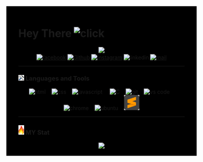 <div style ="background:black; padding:1rem 2rem">
  <h1>
    Hey There
    <img src="https://media.giphy.com/media/hvRJCLFzcasrR4ia7z/giphy.gif" alt="click" width="30px"/>
  </h1>

<div id="header" align="center">

  <div id="giphy">
    <img src="https://media.giphy.com/media/M9gbBd9nbDrOTu1Mqx/giphy.gif" width="100"/>
  </div>

  <div id="badges">
    <a href="https://web.facebook.com/profile.php?id=100008176270921"><img src="https://img.shields.io/badge/Facebook-blue?logo=facebook&logoColor=white&style=for-the-badge" alt="facebook"></a>
    <a href="https://github.com/Najoro"><img src="https://img.shields.io/badge/Github-orange?logo=github&logoColor=black&style=for-the-badge"alt="Github"></a>
    <a href="https://www.instagram.com/najofanantenana/?hl=fr"><img src="https://img.shields.io/badge/Instagram-yellow?logo=Instagram&logoColor=black&style=for-the-badge" alt="instagram"></a>
    <a><img src="https://img.shields.io/badge/Linkedin-blue?logo=linkedin&logoColor=white&style=for-the-badge" alt="linkedin"></a>
    <a href="http://najofanantenana@gmail.com"><img src="https://img.shields.io/badge/E.Mail-red?logo=mail&logoColor=red&style=for-the-badge" alt="mail"></a>
    <!-- <img src="https://komarev.com/ghpvc/?username=najoro&style=for-the-badge"> -->
  </div>
</div>

<hr style = "height:0.5px" > <!------------------------------------------------------------------------------------->

<h3> <img src="./tool.png " width="15"> Languages and Tools</h3>
<div id="tecno" align="center">
  <img src="https://cdn.jsdelivr.net/gh/devicons/devicon/icons/html5/html5-plain-wordmark.svg" alt="html" width="40"/>&nbsp;&nbsp;&nbsp;
  <img src="https://cdn.jsdelivr.net/gh/devicons/devicon/icons/css3/css3-original-wordmark.svg" alt="css" width="40" />&nbsp;&nbsp;&nbsp;
  <img src="https://cdn.jsdelivr.net/gh/devicons/devicon/icons/javascript/javascript-original.svg" alt="javascript" width="40"/> &nbsp;&nbsp;&nbsp;
  <img src="https://cdn.jsdelivr.net/gh/devicons/devicon/icons/c/c-original.svg"  alt="C" width="40" />&nbsp;&nbsp;&nbsp;
  <img src="https://cdn.jsdelivr.net/gh/devicons/devicon/icons/git/git-plain-wordmark.svg"alt="git" width="40"/>&nbsp;&nbsp;&nbsp;
  <img src="https://cdn.jsdelivr.net/gh/devicons/devicon/icons/vscode/vscode-original-wordmark.svg" alt="vs code" width="40" />&nbsp;&nbsp;&nbsp;
  <img src="https://cdn.jsdelivr.net/gh/devicons/devicon/icons/chrome/chrome-original.svg" alt="chrome" width="40" />&nbsp;&nbsp;&nbsp;
  <img src="https://cdn.jsdelivr.net/gh/devicons/devicon/icons/ubuntu/ubuntu-plain-wordmark.svg" alt="ubuntu" width="40" />&nbsp;&nbsp;&nbsp;
  <img src="./sublimetext-svgrepo-com.svg" width="40" alt="sublime-text">
  <!-- <img src="https://cdn.jsdelivr.net/gh/devicons/devicon/icons/linux/linux-original.svg" alt="linux" width="40"/>&nbsp;&nbsp;&nbsp; -->
</div>


<hr style = "height:0.5px" > <!------------------------------------------------------------------------------------->
<h3> <img src="./fire.png" width="15"> MY Stat</h3>
 <div id="stat" align="center">
    <a href="https://github.com/anuraghazra/github-readme-stats">
    <img src="https://github-readme-stats.vercel.app/api/top-langs/?username=najoro&layout=compact&theme=dark">
  </a>
 </div>
</div>
